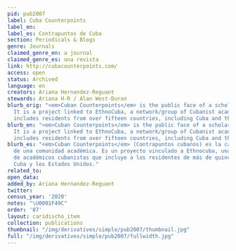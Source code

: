 ```yaml
---
pid: pub2007
label: Cuba Counterpoints
label_en:
label_es: Contrapuntos de Cuba
section: Periodicals & Blogs
genre: Journals
claimed_genre_en: a journal
claimed_genre_es: una revista
link: http://cubacounterpoints.com/
access: open
status: Archived
language: en
creators: Ariana Hernandez-Reguant
stewards: Ariana H-R / Alan West-Duran
blurb_orig: "<em>Cuban Counterpoints</em> is the public face of a scholarly community.
  It is a project linked to EthnoCuba, a network/group of Cubanist academics that
  includes residents from over fifteen countries, including Cuba and the United States."
blurb_en: "<em>Cuban Counterpoints</em> is the public face of a scholarly community.
  It is a project linked to EthnoCuba, a network/group of Cubanist academics that
  includes residents from over fifteen countries, including Cuba and the United States."
blurb_es: "<em>Cuban Counterpoints</em> (Contrapuntos cubanos) es la cara pública
  de una comunidad académica. Es un proyecto vinculado a Ethnocuba, una red/grupo
  de académicos cubanistas que incluye a los residentes de más de quince países, incluidos
  Cuba y los Estados Unidos."
related_to:
open_data:
added_by: Ariana Hernandez-Reguant
twitter:
census_year: '2020'
notes: "\U0001F49C"
order: '07'
layout: caridischo_item
collection: publications
thumbnail: "/img/derivatives/simple/pub2007/thumbnail.jpg"
full: "/img/derivatives/simple/pub2007/fullwidth.jpg"
---
```

